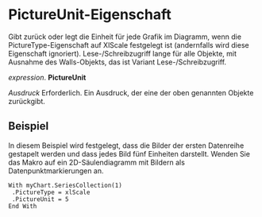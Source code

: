 
# PictureUnit-Eigenschaft

Gibt zurück oder legt die Einheit für jede Grafik im Diagramm, wenn die PictureType-Eigenschaft auf XlScale festgelegt ist (andernfalls wird diese Eigenschaft ignoriert). Lese-/Schreibzugriff lange für alle Objekte, mit Ausnahme des Walls-Objekts, das ist Variant Lese-/Schreibzugriff.

 _expression_. **PictureUnit**

 _Ausdruck_ Erforderlich. Ein Ausdruck, der eine der oben genannten Objekte zurückgibt.


## Beispiel

In diesem Beispiel wird festgelegt, dass die Bilder der ersten Datenreihe gestapelt werden und dass jedes Bild fünf Einheiten darstellt. Wenden Sie das Makro auf ein 2D-Säulendiagramm mit Bildern als Datenpunktmarkierungen an.


```
With myChart.SeriesCollection(1) 
 .PictureType = xlScale 
 .PictureUnit = 5 
End With
```

